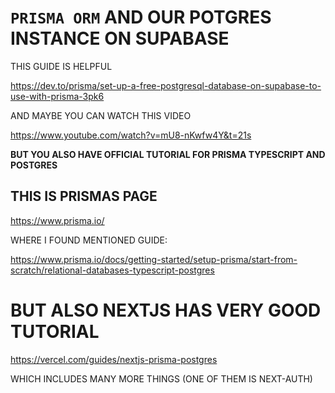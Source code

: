 # `PRISMA ORM` AND OUR POTGRES INSTANCE ON SUPABASE

THIS GUIDE IS HELPFUL

<https://dev.to/prisma/set-up-a-free-postgresql-database-on-supabase-to-use-with-prisma-3pk6>

AND MAYBE YOU CAN WATCH THIS VIDEO

<https://www.youtube.com/watch?v=mU8-nKwfw4Y&t=21s>

**BUT YOU ALSO HAVE OFFICIAL TUTORIAL FOR PRISMA TYPESCRIPT AND POSTGRES**

## THIS IS PRISMAS PAGE

<https://www.prisma.io/>


WHERE I FOUND MENTIONED GUIDE:

<https://www.prisma.io/docs/getting-started/setup-prisma/start-from-scratch/relational-databases-typescript-postgres>

# BUT ALSO NEXTJS HAS VERY GOOD TUTORIAL

<https://vercel.com/guides/nextjs-prisma-postgres>

WHICH INCLUDES MANY MORE THINGS (ONE OF THEM IS NEXT-AUTH)